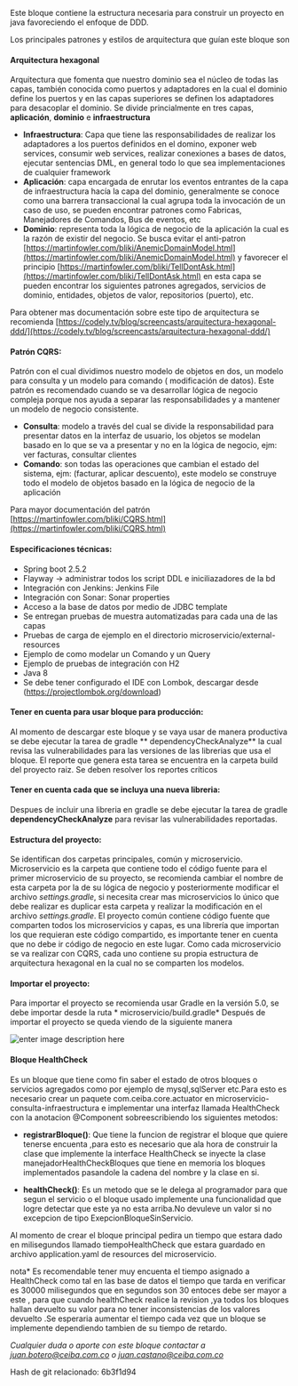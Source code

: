 Este bloque contiene la estructura necesaria para construir un proyecto en java favoreciendo el enfoque de DDD.

Los principales patrones y estilos de arquitectura que guían este bloque son

#### Arquitectura hexagonal

Arquitectura que fomenta que nuestro dominio sea el núcleo de todas las capas, también conocida como puertos y
adaptadores en la cual el dominio define los puertos y en las capas superiores se definen los adaptadores para
desacoplar el dominio. Se divide princialmente en tres capas, **aplicación**, **dominio** e **infraestructura**

- **Infraestructura**: Capa que tiene las responsabilidades de realizar los adaptadores a los puertos definidos en el
  domino, exponer web services, consumir web services, realizar conexiones a bases de datos, ejecutar sentencias DML, en
  general todo lo que sea implementaciones de cualquier framework
- **Aplicación**: capa encargada de enrutar los eventos entrantes de la capa de infraestructura hacía la capa del
  dominio, generalmente se conoce como una barrera transaccional la cual agrupa toda la invocación de un caso de uso, se
  pueden encontrar patrones como Fabricas, Manejadores de Comandos, Bus de eventos, etc
- **Dominio**: representa toda la lógica de negocio de la aplicación la cual es la razón de existir del negocio. Se
  busca evitar el
  anti-patron [https://martinfowler.com/bliki/AnemicDomainModel.html](https://martinfowler.com/bliki/AnemicDomainModel.html)
  y favorecer el
  principio [https://martinfowler.com/bliki/TellDontAsk.html](https://martinfowler.com/bliki/TellDontAsk.html) en esta
  capa se pueden encontrar los siguientes patrones agregados, servicios de dominio, entidades, objetos de valor,
  repositorios (puerto), etc.

Para obtener mas documentación sobre este tipo de arquitectura se
recomienda [https://codely.tv/blog/screencasts/arquitectura-hexagonal-ddd/](https://codely.tv/blog/screencasts/arquitectura-hexagonal-ddd/)

#### Patrón CQRS:

Patrón con el cual dividimos nuestro modelo de objetos en dos, un modelo para consulta y un modelo para comando (
modificación de datos). Este patrón es recomendado cuando se va desarrollar lógica de negocio compleja porque nos ayuda
a separar las responsabilidades y a mantener un modelo de negocio consistente.

- **Consulta**: modelo a través del cual se divide la responsabilidad para presentar datos en la interfaz de usuario,
  los objetos se modelan basado en lo que se va a presentar y no en la lógica de negocio, ejm: ver facturas, consultar
  clientes
- **Comando**: son todas las operaciones que cambian el estado del sistema, ejm: (facturar, aplicar descuento), este
  modelo se construye todo el modelo de objetos basado en la lógica de negocio de la aplicación

Para mayor documentación del patrón [https://martinfowler.com/bliki/CQRS.html](https://martinfowler.com/bliki/CQRS.html)

#### Especificaciones técnicas:

- Spring boot 2.5.2
- Flayway -> administrar todos los script DDL e iniciliazadores de la bd
- Integración con Jenkins: Jenkins File
- Integración con Sonar: Sonar properties
- Acceso a la base de datos por medio de JDBC template
- Se entregan pruebas de muestra automatizadas para cada una de las capas
- Pruebas de carga de ejemplo en el directorio microservicio/external-resources
- Ejemplo de como modelar un Comando y un Query
- Ejemplo de pruebas de integración con H2
- Java 8
- Se debe tener configurado el IDE con Lombok, descargar desde (https://projectlombok.org/download)

#### Tener en cuenta para usar bloque para producción:

Al momento de descargar este bloque y se vaya usar de manera productiva se debe ejecutar la tarea de gradle **
dependencyCheckAnalyze** la cual revisa las vulnerabilidades para las versiones de las librerias que usa el bloque. El
reporte que genera esta tarea se encuentra en la carpeta build del proyecto raiz. Se deben resolver los reportes
críticos

#### Tener en cuenta cada que se incluya una nueva libreria:

Despues de incluir una libreria en gradle se debe ejecutar la tarea de gradle **dependencyCheckAnalyze** para revisar
las vulnerabilidades reportadas.

#### Estructura del proyecto:

Se identifican dos carpetas principales, común y microservicio. Microservicio es la carpeta que contiene todo el código
fuente para el primer microservicio de su proyecto, se recomienda cambiar el nombre de esta carpeta por la de su lógica
de negocio y posteriormente modificar el archivo *settings.gradle*, si necesita crear mas microservicios lo único que
debe realizar es duplicar esta carpeta y realizar la modificación en el archivo *settings.gradle*. El proyecto común
contiene código fuente que comparten todos los microservicios y capas, es una librería que importan los que requieran
este código compartido, es importante tener en cuenta que no debe ir código de negocio en este lugar.
Como cada microservicio se va realizar con CQRS, cada uno contiene su propia estructura de arquitectura hexagonal en la
cual no se comparten los modelos.

#### Importar el proyecto:

Para importar el proyecto se recomienda usar Gradle en la versión 5.0, se debe importar desde la ruta *
microservicio/build.gradle*
Después de importar el proyecto se queda viendo de la siguiente manera

![enter image description here](https://drive.google.com/uc?id=1x2ZVpM2steX0Er-jDNoffQ_V6pRVdW0k)

#### Bloque HealthCheck

Es un bloque que tiene como fin saber el estado de otros bloques o servicios agregados como por ejemplo de
mysql,sqlServer etc.Para esto es necesario crear un paquete com.ceiba.core.actuator en
microservicio-consulta-infraestructura e implementar una interfaz llamada HealthCheck con la anotacion @Component
sobreescribiendo los siguientes metodos:

- **registrarBloque()**: Que tiene la funcion de registrar el bloque que quiere tenerse encuenta ,para esto es necesario
  que ala hora de construir la clase que implemente la interface HealthCheck se inyecte la clase
  manejadorHealthCheckBloques que tiene en memoria los bloques
  implementados pasandole la cadena del nombre y la clase en si.

- **healthCheck()**: Es un metodo que se le delega al programador para que segun el servicio o el bloque usado
  implemente una funcionalidad que logre detectar que este ya no esta arriba.No devuleve un valor si no excepcion de
  tipo ExepcionBloqueSinServicio.

Al momento de crear el bloque principal pedira un tiempo que estara dado en milisegundos llamado tiempoHealthCheck que
estara guardado en archivo application.yaml de resources del microservicio.

nota* Es recomendable tener muy encuenta el tiempo asignado a HealthCheck como tal en las base de datos el tiempo que
tarda en verificar es 30000 milisegundos que en segundos son 30 entoces debe ser mayor a este , para que cuando
healthCheck realice la revision ,ya todos los bloques hallan devuelto su valor para no tener inconsistencias de
los valores devuelto .Se esperaria aumentar el tiempo cada vez que un bloque se implemente dependiendo tambien de su
tiempo de retardo.

*Cualquier duda o aporte con este bloque contactar a juan.botero@ceiba.com.co o juan.castano@ceiba.com.co*

Hash de git relacionado: 6b3f1d94